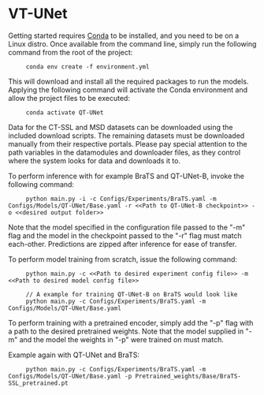 # VT-UNet

Getting started requires [Conda](https://docs.conda.io/projects/conda/en/latest/user-guide/install/index.html) to be installed, and you need to be on a Linux distro. Once available from the command line, simply run the following command from the root of the project:

```shell
     conda env create -f environment.yml
```

This will download and install all the required packages to run the models. Applying the following command will activate the Conda environment and allow the project files to be executed:

```shell
     conda activate QT-UNet
```

Data for the CT-SSL and MSD datasets can be downloaded using the included download scripts. The remaining datasets must be downloaded manually from their respective portals. Please pay special attention to the path variables in the datamodules and downloader files, as they control where the system looks for data and downloads it to.

To perform inference with for example BraTS and QT-UNet-B, invoke the following command:

```shell
     python main.py -i -c Configs/Experiments/BraTS.yaml -m Configs/Models/QT-UNet/Base.yaml -r <<Path to QT-UNet-B checkpoint>> -o <<desired output folder>>
```

Note that the model specified in the configuration file passed to the "-m" flag and the model in the checkpoint passed to the "-r" flag must match each-other. Predictions are zipped after inference for ease of transfer.

To perform model training from scratch, issue the following command:

```shell
     python main.py -c <<Path to desired experiment config file>> -m <<Path to desired model config file>>

     // A example for training QT-UNet-B on BraTS would look like
     python main.py -c Configs/Experiments/BraTS.yaml -m Configs/Models/QT-UNet/Base.yaml
```

To perform training with a pretrained encoder, simply add the "-p" flag with a path to the desired pretrained weights. Note that the model supplied in "-m" and the model the weights in "-p" were trained on must match.

Example again with QT-UNet and BraTS:

```shell
     python main.py -c Configs/Experiments/BraTS.yaml -m Configs/Models/QT-UNet/Base.yaml -p Pretrained_weights/Base/BraTS-SSL_pretrained.pt
```
